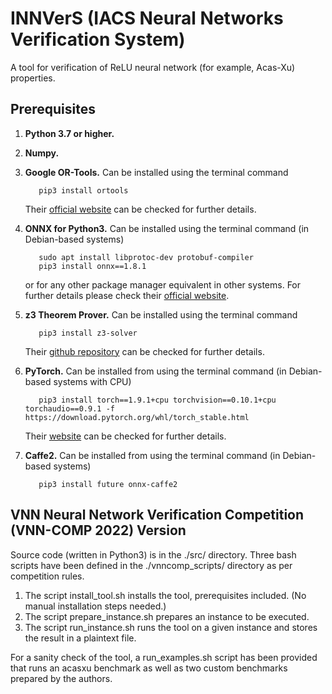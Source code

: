 # INNVerS (IACS Neural Networks Verification System)

A tool for verification of ReLU neural network (for example, Acas-Xu) properties.

## Prerequisites

1. **Python 3.7 or higher.**
2. **Numpy.**
3. **Google OR-Tools.** Can be installed using the terminal command

    ```shell
       pip3 install ortools
    ```
    Their [official website](https://developers.google.com/optimization/) can be checked for further details.
4. **ONNX for Python3.** Can be installed using the terminal command (in Debian-based systems)

    ```shell
       sudo apt install libprotoc-dev protobuf-compiler
       pip3 install onnx==1.8.1
    ```
    
    or for any other package manager equivalent in other systems. For further details please check their [official website](https://pypi.org/project/onnx/).
5. **z3 Theorem Prover.** Can be installed using the terminal command

    ```shell
       pip3 install z3-solver
    ```
    Their [github repository](https://github.com/Z3Prover/z3) can be checked for further details.
6. **PyTorch.** Can be installed from using the terminal command (in Debian-based systems with CPU)
    
    ```shell
       pip3 install torch==1.9.1+cpu torchvision==0.10.1+cpu torchaudio==0.9.1 -f https://download.pytorch.org/whl/torch_stable.html
    ```
    Their [website](https://pytorch.org/get-started/locally/) can be checked for further details.
7. **Caffe2.** Can be installed from using the terminal command (in Debian-based systems)
    
    ```shell
       pip3 install future onnx-caffe2
    ```

## VNN Neural Network Verification Competition (VNN-COMP 2022) Version

Source code (written in Python3) is in the ./src/ directory. Three bash scripts have been defined in the ./vnncomp_scripts/ directory as per competition rules.

1. The script install_tool.sh installs the tool, prerequisites included. (No manual installation steps needed.)
2. The script prepare_instance.sh prepares an instance to be executed.
3. The script run_instance.sh runs the tool on a given instance and stores the result in a plaintext file.

For a sanity check of the tool, a run_examples.sh script has been provided that runs an acasxu benchmark as well as two custom benchmarks prepared by the authors.
